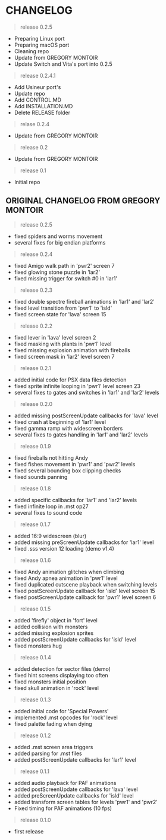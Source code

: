 # CHANGELOG
> release 0.2.5
* Preparing Linux port
* Preparing macOS port
* Cleaning repo
* Update from GREGORY MONTOIR
* Update Switch and Vita's port into 0.2.5

> release 0.2.4.1
* Add Usineur port's
* Update repo
* Add CONTROL.MD
* Add INSTALLATION.MD
* Delete RELEASE folder

> relase 0.2.4
* Update from GREGORY MONTOIR

> release 0.2
* Update from GREGORY MONTOIR

> release 0.1
* Initial repo

## ORIGINAL CHANGELOG FROM GREGORY MONTOIR

> release 0.2.5
* fixed spiders and worms movement
* several fixes for big endian platforms

> release 0.2.4
* fixed Amigo walk path in 'pwr2' screen 7
* fixed glowing stone puzzle in 'lar2'
* fixed missing trigger for switch #0 in 'lar1'

> release 0.2.3
* fixed double spectre fireball animations in 'lar1' and 'lar2'
* fixed level transition from 'pwr1' to 'isld'
* fixed screen state for 'lava' screen 15

> release 0.2.2
* fixed lever in 'lava' level screen 2
* fixed masking with plants in 'pwr1' level
* fixed missing explosion animation with fireballs
* fixed screen mask in 'lar2' level screen 7

> release 0.2.1
* added initial code for PSX data files detection
* fixed sprite infinite looping in 'pwr1' level screen 23
* several fixes to gates and switches in 'lar1' and 'lar2' levels

> release 0.2.0
* added missing postScreenUpdate callbacks for 'lava' level
* fixed crash at beginning of 'lar1' level
* fixed gamma ramp with widescreen borders
* several fixes to gates handling in 'lar1' and 'lar2' levels

> release 0.1.9
* fixed fireballs not hitting Andy
* fixed fishes movement in 'pwr1' and 'pwr2' levels
* fixed several bounding box clipping checks
* fixed sounds panning

> release 0.1.8
* added specific callbacks for 'lar1' and 'lar2' levels
* fixed infinite loop in .mst op27
* several fixes to sound code

> release 0.1.7
* added 16:9 widescreen (blur)
* added missing preScreenUpdate callbacks for 'lar1' level
* fixed .sss version 12 loading (demo v1.4)

> release 0.1.6
* fixed Andy animation glitches when climbing
* fixed Andy apnea animation in 'pwr1' level
* fixed duplicated cutscene playback when switching levels
* fixed postScreenUpdate callback for 'isld' level screen 15
* fixed postScreenUpdate callback for 'pwr1' level screen 6

> release 0.1.5
* added 'firefly' object in 'fort' level
* added collision with monsters
* added missing explosion sprites
* added postScreenUpdate callbacks for 'isld' level
* fixed monsters hug

> release 0.1.4
* added detection for sector files (demo)
* fixed hint screens displaying too often
* fixed monsters initial position
* fixed skull animation in 'rock' level

> release 0.1.3
* added initial code for 'Special Powers'
* implemented .mst opcodes for 'rock' level
* fixed palette fading when dying

> release 0.1.2
* added .mst screen area triggers
* added parsing for .mst files
* added postScreenUpdate callbacks for 'lar1' level

> release 0.1.1
* added audio playback for PAF animations	
* added postScreenUpdate callbacks for 'lava' level
* added preScreenUpdate callbacks for 'isld' level
* added transform screen tables for levels 'pwr1' and 'pwr2'
* Fixed timing for PAF animations (10 fps)

> release 0.1.0
* first release